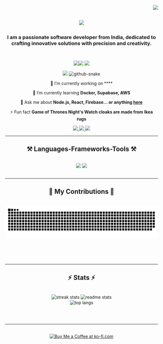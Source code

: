 




<img align="right" src="https://visitor-badge.laobi.icu/badge?page_id=shresthgupta2218.shresthgupta2218" />

<h1 align="center">
    <img src="https://readme-typing-svg.demolab.com?font=Bungee+Spice&size=30&duration=4000&pause=100&color=F79CD0&center=true&vCenter=true&random=false&width=435&lines=Hello+Folks+!;I'm+shresth+gupta;crafting+codes+!" />
</h1>

<h3 align="center">I am a passionate software developer from India, dedicated to crafting innovative solutions with precision and creativity.</h3>

<br/>


<p align="center">
<img src="https://github-readme-stats-git-masterrstaa-rickstaa.vercel.app/api?username=shresthgupta2218&show_icons=true&theme=midnight-purple"><img src="https://github-readme-streak-stats.herokuapp.com?user=shresthgupta2218&theme=midnight-purple&date_format=M%20j%5B%2C%20Y%5D">

<img src="https://github-readme-stats-git-masterrstaa-rickstaa.vercel.app/api/top-langs/?username=shresthgupta2218&layout=compact&theme=midnight-purple">
<!--<img src="https://github-readme-stats-git-masterrstaa-rickstaa.vercel.app/api/pin/?username=Athena-OS&repo=athena-nix&theme=midnight-purple">--!>

<p align="center">
<img src="https://i.imgur.com/x1KbuCq.gif" width="500">
  
<picture>
  <source media="(prefers-color-scheme: dark)" srcset="https://raw.githubusercontent.com/shresthgupta2218/shresthgupta2218/output/github-contribution-grid-snake-dark.svg" />
  <source media="(prefers-color-scheme: light)" srcset="https://raw.githubusercontent.com/shresthgupta2218/shresthgupta2218/output/github-contribution-grid-snake.svg" />
  <img alt="github-snake" src="https://raw.githubusercontent.com/shresthgupta2218/shresthgupta2218/output/github-contribution-grid-snake.svg" />
</picture>


  

<div align="center">
 
 🔭 I’m currently working on ****
 
 🌱 I’m currently learning **Docker, Supabase, AWS**

💬 Ask me about **Node.js, React, Firebase... or anything [here](https://github.com/salesp07/salesp07/issues)**

⚡ Fun fact **Game of Thrones Night's Watch cloaks are made from Ikea rugs**

 </div>
 
<div align="center"> 
  <a href="mailto:pedro.sales.muniz@gmail.com">
    <img src="https://img.shields.io/badge/Gmail-333333?style=for-the-badge&logo=gmail&logoColor=red" />
  </a>
  <a href="https://linkedin.com/in/pedro-sales-muniz" target="_blank">
    <img src="https://img.shields.io/badge/LinkedIn-0077B5?style=for-the-badge&logo=linkedin&logoColor=white" target="_blank" />
  </a>
  <a href="https://salesp07.github.io" target="_blank">
     <img src="https://img.shields.io/badge/Portfolio-FF5722?style=for-the-badge&logo=todoist&logoColor=white" target="_blank" /> <!-- sqlite, safari, google-chrome are other good icon options -->
  </a>
</div>

 <hr/>
 
<h2 align="center">⚒️ Languages-Frameworks-Tools ⚒️</h2>
<br/>
<div align="center">
    <img src="https://skillicons.dev/icons?i=react,bootstrap,mui,html,css,vscode,github,figma,tailwind,git,r" />
    <img src="https://skillicons.dev/icons?i=nodejs,python,javascript,typescript,express,firebase,mongodb,c,java,nextjs,mysql,flask" /><br>
</div>

<br/>
<hr/>

<div align="center">
  <h2>🐍 My Contributions 🐍</h2>
  <br>
  <img alt="snake eating my contributions" src="https://raw.githubusercontent.com/salesp07/salesp07/output/github-contribution-grid-snake.svg" />
  
  <br/><br/><br/>
</div>

<hr/>

<h2 align="center">⚡ Stats ⚡</h2>
<br>
<div align=center>
  <img width=390 src="https://github-readme-streak-stats-salesp07.vercel.app/?user=salesp07&count_private=true&theme=react&border_radius=10" alt="streak stats"/>
  <img width=390 src="https://github-readme-stats-salesp07.vercel.app/api?username=salesp07&count_private=true&show_icons=true&theme=react&rank_icon=github&border_radius=10" alt="readme stats" />
  <br/>
  <img width=325 align="center" src="https://github-readme-stats-salesp07.vercel.app/api/top-langs/?username=salesp07&hide=HTML&langs_count=8&layout=compact&theme=react&border_radius=10&size_weight=0.5&count_weight=0.5&exclude_repo=github-readme-stats" alt="top langs" />
</div>

<br/><br/>

<hr/>

<br/>

<div align="center">
<a href='https://ko-fi.com/V7V4RAK9C' target='_blank'><img height='64' style='border:0px;height:64px;' src='https://storage.ko-fi.com/cdn/kofi1.png?v=3' border='0' alt='Buy Me a Coffee at ko-fi.com' /></a>
</div>

<br/>
<!--
**shresthgupta2218/shresthgupta2218** is a ✨ _special_ ✨ repository because its `README.md` (this file) appears on your GitHub profile.

Here are some ideas to get you started:

- 🔭 I’m currently working on ...
- 🌱 I’m currently learning ...
- 👯 I’m looking to collaborate on ...
- 🤔 I’m looking for help with ...
- 💬 Ask me about ...
- 📫 How to reach me: ...
- 😄 Pronouns: ...
- ⚡ Fun fact: ...
-->

